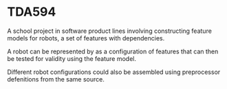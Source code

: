 # TDA594

A school project in software product lines involving constructing feature models for robots, a set of features with dependencies. 

A robot can be represented by as a configuration of features that can then be tested for validity using the feature model.

Different robot configurations could also be assembled using preprocessor defenitions from the same source.
